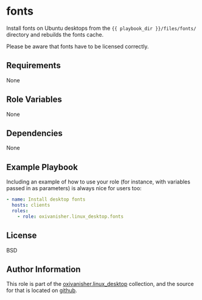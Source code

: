 fonts
=====

Install fonts on Ubuntu desktops from the `{{ playbook_dir }}/files/fonts/` directory and rebuilds the fonts cache.

Please be aware that fonts have to be licensed correctly.

Requirements
------------

None

Role Variables
--------------

None

Dependencies
------------

None

Example Playbook
----------------

Including an example of how to use your role (for instance, with variables passed in as parameters) is always nice for users too:
```yaml
- name: Install desktop fonts
  hosts: clients
  roles:
    - role: oxivanisher.linux_desktop.fonts
```

License
-------

BSD

Author Information
------------------

This role is part of the [oxivanisher.linux_desktop](https://galaxy.ansible.com/ui/repo/published/oxivanisher/linux_desktop/) collection, and the source for that is located on [github](https://github.com/oxivanisher/collection-linux_desktop).

